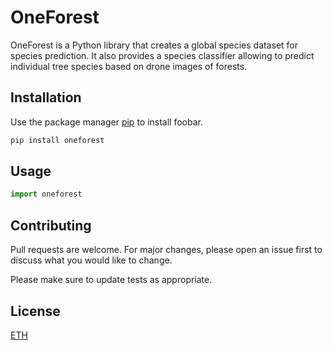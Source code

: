 # OneForest

OneForest is a Python library that creates a global species dataset for species prediction. It also provides a species classifier allowing to predict individual tree species based on drone images of forests.

## Installation

Use the package manager [pip](https://pip.pypa.io/en/stable/) to install foobar.

```bash
pip install oneforest
```

## Usage

```python
import oneforest
```

## Contributing
Pull requests are welcome. For major changes, please open an issue first to discuss what you would like to change.

Please make sure to update tests as appropriate.

## License
[ETH](https://choosealicense.com/licenses/eth/)